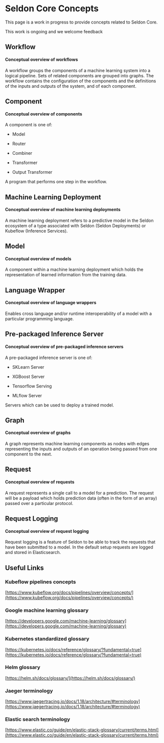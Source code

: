 # Seldon Core Concepts

This page is a work in progress to provide concepts related to Seldon Core.

This work is ongoing and we welcome feedback

## Workflow
#### Conceptual overview of workflows
A workflow groups the components of a machine learning system into a logical pipeline. Sets of related components are grouped into graphs. The workflow contains the configuration of the components and the definitions of the inputs and outputs of the system, and of each component.

## Component
#### Conceptual overview of components
A component is one of:
-   Model
    
-   Router
    
-   Combiner
    
-   Transformer
    
-   Output Transformer

A program that performs one step in the workflow.

## Machine Learning Deployment
#### Conceptual overview of machine learning deployments
A machine learning deployment refers to a predictive model in the Seldon ecosystem of a type associated with Seldon (Seldon Deployments) or Kubeflow (Inference Services).

## Model
#### Conceptual overview of models
A component within a machine learning deployment which holds the representation of learned information from the training data.

## Language Wrapper
#### Conceptual overview of language wrappers
Enables cross language and/or runtime interoperability of a model with a particular programming language.

## Pre-packaged Inference Server
#### Conceptual overview of pre-packaged inference servers
A pre-packaged inference server is one of:

-   SKLearn Server
    
-   XGBoost Server
    
-   Tensorflow Serving
    
-   MLflow Server
    
Servers which can be used to deploy a trained model.

## Graph
#### Conceptual overview of graphs
A graph represents machine learning components as nodes with edges representing the inputs and outputs of an operation being passed from one component to the next.

## Request
#### Conceptual overview of requests
A request represents a single call to a model for a prediction. The request will be a payload which holds prediction data (often in the form of an array) passed over a particular protocol.

## Request Logging
#### Conceptual overview of request logging
Request logging is a feature of Seldon to be able to track the requests that have been submitted to a model. In the default setup requests are logged and stored in Elasticsearch.

## Useful Links

### Kubeflow pipelines concepts

[https://www.kubeflow.org/docs/pipelines/overview/concepts/](https://www.kubeflow.org/docs/pipelines/overview/concepts/)

  

### Google machine learning glossary

[https://developers.google.com/machine-learning/glossary](https://developers.google.com/machine-learning/glossary)

  

### Kubernetes standardized glossary

[https://kubernetes.io/docs/reference/glossary/?fundamental=true](https://kubernetes.io/docs/reference/glossary/?fundamental=true)

  

### Helm glossary

[https://helm.sh/docs/glossary/](https://helm.sh/docs/glossary/)

  

### Jaeger terminology

[https://www.jaegertracing.io/docs/1.18/architecture/#terminology](https://www.jaegertracing.io/docs/1.18/architecture/#terminology)

  

### Elastic search terminology

[https://www.elastic.co/guide/en/elastic-stack-glossary/current/terms.html](https://www.elastic.co/guide/en/elastic-stack-glossary/current/terms.html)
